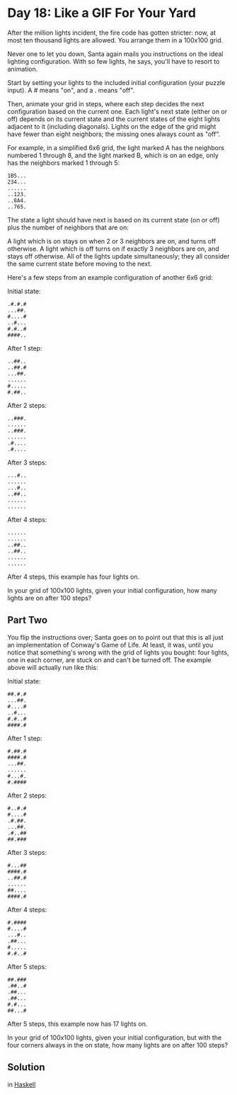 # Day 18: Like a GIF For Your Yard
After the million lights incident, the fire code has gotten stricter: now, at most ten thousand lights are allowed. You arrange them in a 100x100 grid.

Never one to let you down, Santa again mails you instructions on the ideal lighting configuration. With so few lights, he says, you'll have to resort to animation.

Start by setting your lights to the included initial configuration (your puzzle input). A # means "on", and a . means "off".

Then, animate your grid in steps, where each step decides the next configuration based on the current one. Each light's next state (either on or off) depends on its current state and the current states of the eight lights adjacent to it (including diagonals). Lights on the edge of the grid might have fewer than eight neighbors; the missing ones always count as "off".

For example, in a simplified 6x6 grid, the light marked A has the neighbors numbered 1 through 8, and the light marked B, which is on an edge, only has the neighbors marked 1 through 5:

```
1B5...
234...
......
..123.
..8A4.
..765.
```

The state a light should have next is based on its current state (on or off) plus the number of neighbors that are on:

A light which is on stays on when 2 or 3 neighbors are on, and turns off otherwise.
A light which is off turns on if exactly 3 neighbors are on, and stays off otherwise.
All of the lights update simultaneously; they all consider the same current state before moving to the next.

Here's a few steps from an example configuration of another 6x6 grid:

Initial state:

```
.#.#.#
...##.
#....#
..#...
#.#..#
####..
```

After 1 step:

```
..##..
..##.#
...##.
......
#.....
#.##..
```

After 2 steps:

```
..###.
......
..###.
......
.#....
.#....
```

After 3 steps:

```
...#..
......
...#..
..##..
......
......
```

After 4 steps:

```
......
......
..##..
..##..
......
......
```

After 4 steps, this example has four lights on.

In your grid of 100x100 lights, given your initial configuration, how many lights are on after 100 steps?

## Part Two
You flip the instructions over; Santa goes on to point out that this is all just an implementation of Conway's Game of Life. At least, it was, until you notice that something's wrong with the grid of lights you bought: four lights, one in each corner, are stuck on and can't be turned off. The example above will actually run like this:

Initial state:

```
##.#.#
...##.
#....#
..#...
#.#..#
####.#
```

After 1 step:

```
#.##.#
####.#
...##.
......
#...#.
#.####
```

After 2 steps:

```
#..#.#
#....#
.#.##.
...##.
.#..##
##.###
```

After 3 steps:

```
#...##
####.#
..##.#
......
##....
####.#
```

After 4 steps:

```
#.####
#....#
...#..
.##...
#.....
#.#..#
```

After 5 steps:

```
##.###
.##..#
.##...
.##...
#.#...
##...#
```

After 5 steps, this example now has 17 lights on.

In your grid of 100x100 lights, given your initial configuration, but with the four corners always in the on state, how many lights are on after 100 steps?

## Solution

in [Haskell](./src/Solution.hs)

